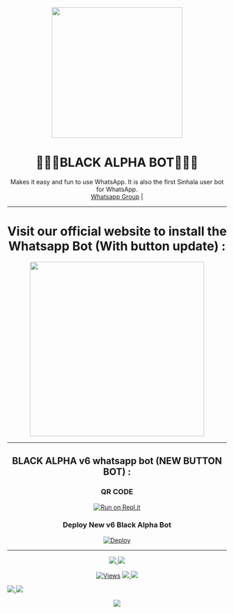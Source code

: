 <div align="center">
  <img src="https://i.ibb.co/r3wmpwr/LOGO.jpg" width="300" height="300">
  <h1>🎅🏼💎BLACK ALPHA BOT🎅🏼💎</h1>
</div>
<p align="center">
    Makes it easy and fun to use WhatsApp. It is also the first Sinhala user bot for WhatsApp.
    <br>
        <a href="https://chat.whatsapp.com/FufFv6v1M288le5TopCNMQ">Whatsapp Group</a> |
        
</p>

----
<div align="center">
	<h1>Visit our official website to install the Whatsapp Bot (With button update) :</h1>
	<a href="https://blackalpha.godaddysites.com/">
<img src="https://images.squarespace-cdn.com/content/v1/580515742e69cfedd1fbef58/1525386767826-Z6T2PAXQD6PZJFNGY14U/ke17ZwdGBToddI8pDm48kGzbt7cz3CKX9Rsta-RdWeJZw-zPPgdn4jUwVcJE1ZvWQUxwkmyExglNqGp0IvTJZUJFbgE-7XRK3dMEBRBhUpwXPcCdCfJzTjuw7eD5qoJaUvNnrlJ7-JqE3xnP9OqaaXMr3zNNd3H5Lklmgn1mB80/getbutton.png" width="400"></br></a>
</div>

----
<div align="center">
	<h2>BLACK  ALPHA v6 whatsapp bot (NEW BUTTON BOT) :</h1>
	
### QR CODE
[![Run on Repl.it](https://repl.it/badge/github/quiec/whatsasena)](https://replit.com/@BlackAmda/Queen-Amdi-QR-Code)

### Deploy New v6 Black Alpha Bot
[![Deploy](https://www.herokucdn.com/deploy/button.svg)](https://heroku.com/deploy?template=https://github.com/timashabu/BLACK-ALPHA)
</div>

----

<p align="center">
  <a href="">
    <img src="https://img.shields.io/docker/pulls/blackamda/queenamdi?style=flat-square&label=Docker+Pulls">
  </a>
  <a href="https://github.com/BlackAmda/QueenAmdi">
    <img src="https://img.shields.io/docker/image-size/blackamda/queenamdi?style=flat-square&logo=github&label=Image Size">
    
  </a>
</p>

<p align="center">

  <a href="https://github.com/BlackAmda/QueenAmdi">
    <img src="https://hits.seeyoufarm.com/api/count/incr/badge.svg?url=https%3A%2F%2Fgithub.com%2FBlackAmda%2FQueenAmdi&count_bg=%2379C83D&title_bg=%23555555&icon=gitpod.svg&icon_color=%23E7E7E7&title=Views&edge_flat=false" alt="Views"/></a>
  
  </a>
  <a href="https://github.com/BlackAmda/QueenAmdi/fork">
    <img src="https://img.shields.io/github/forks/BlackAmda/QueenAmdi?label=Fork&style=social">
    
  </a>
  <a href="https://github.com/BlackAmda/QueenAmdi/stargazers">
    <img src="https://img.shields.io/github/stars/BlackAmda/QueenAmdi?style=social">
  </a>
</p>
</a>
</a><a href="httsp://github.com/BlackAmda/QueenAmdi">
    <img src="https://img.shields.io/github/languages/top/BlackAmda/QueenAmdi?color=purple&label=Javascript&style=plastic">
</a><a href="httsp://github.com/BlackAmda/QueenAmdi">
    <img src="https://img.shields.io/static/v1?label=Author&message=M.R%20TIMA&color=purple&style=plastic">

  </a>
  </p>
 <p align="center">
  <a href="https://wa.me/94773585511">
    <img src="https://img.shields.io/badge/Contact%20Me%20On%20Whatsapp-Black%20Alpha%20Bot-purple&style=plastic">

  </a>
</p>
 





